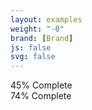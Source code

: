 ```yaml
---
layout: examples
weight: "-0"
brand: [Brand]
js: false
svg: false
---
```


<div class="progress-bar">
	<div class="progress-bar-indicator" role="progressbar" aria-valuenow="45" aria-valuemin="0" aria-valuemax="100" style="width: 45%;" aria-live="polite">
		<span class="progress-bar-text">45%</span>
		<span class="progress-bar-srtext">Complete</span>
	</div>
</div>

<div class="progress-bar progress-bar-skinny">
	<div class="progress-bar-indicator" role="progressbar" aria-valuenow="74" aria-valuemin="0" aria-valuemax="100" style="width: 74%;" aria-live="polite">
		<span class="progress-bar-text">74%</span>
		<span class="progress-bar-srtext">Complete</span>
	</div>
</div>